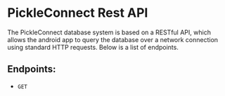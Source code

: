 # PickleConnect Rest API

The PickleConnect database system is based on a RESTful API, which allows the android app to query the database over a network connection using standard HTTP requests. Below is a list of endpoints.

## Endpoints:
- `GET`